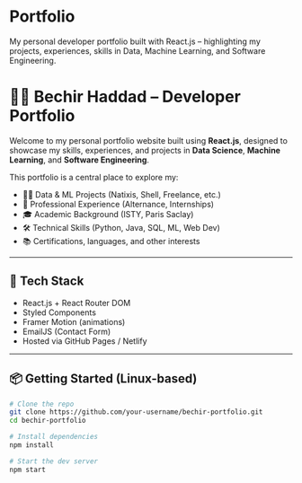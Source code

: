 # Portfolio
My personal developer portfolio built with React.js – highlighting my projects, experiences, skills in Data, Machine Learning, and Software Engineering.

# 👨‍💻 Bechir Haddad – Developer Portfolio

Welcome to my personal portfolio website built using **React.js**, designed to showcase my skills, experiences, and projects in **Data Science**, **Machine Learning**, and **Software Engineering**.

This portfolio is a central place to explore my:
- 👨‍🔬 Data & ML Projects (Natixis, Shell, Freelance, etc.)
- 💼 Professional Experience (Alternance, Internships)
- 🎓 Academic Background (ISTY, Paris Saclay)
- 🛠 Technical Skills (Python, Java, SQL, ML, Web Dev)
- 📚 Certifications, languages, and other interests

---

## 🚀 Tech Stack

- React.js + React Router DOM
- Styled Components
- Framer Motion (animations)
- EmailJS (Contact Form)
- Hosted via GitHub Pages / Netlify

---

## 📦 Getting Started (Linux-based)

```bash
# Clone the repo
git clone https://github.com/your-username/bechir-portfolio.git
cd bechir-portfolio

# Install dependencies
npm install

# Start the dev server
npm start
